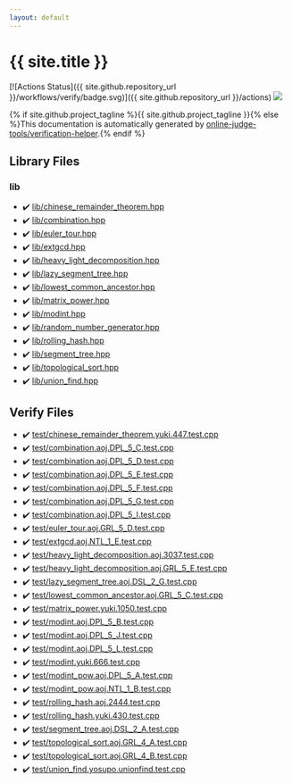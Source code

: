 ```yaml
---
layout: default
---
```


<!-- mathjax config similar to math.stackexchange -->
<script type="text/javascript" async
  src="https://cdnjs.cloudflare.com/ajax/libs/mathjax/2.7.5/MathJax.js?config=TeX-MML-AM_CHTML">
</script>
<script type="text/x-mathjax-config">
  MathJax.Hub.Config({
    TeX: { equationNumbers: { autoNumber: "AMS" }},
    tex2jax: {
      inlineMath: [ ['$','$'] ],
      processEscapes: true
    },
    "HTML-CSS": { matchFontHeight: false },
    displayAlign: "left",
    displayIndent: "2em"
  });
</script>

<script type="text/javascript" src="https://cdnjs.cloudflare.com/ajax/libs/jquery/3.4.1/jquery.min.js"></script>
<script src="https://cdn.jsdelivr.net/npm/jquery-balloon-js@1.1.2/jquery.balloon.min.js" integrity="sha256-ZEYs9VrgAeNuPvs15E39OsyOJaIkXEEt10fzxJ20+2I=" crossorigin="anonymous"></script>
<script type="text/javascript" src="assets/js/copy-button.js"></script>
<link rel="stylesheet" href="assets/css/copy-button.css" />


# {{ site.title }}

[![Actions Status]({{ site.github.repository_url }}/workflows/verify/badge.svg)]({{ site.github.repository_url }}/actions)
<a href="{{ site.github.repository_url }}"><img src="https://img.shields.io/github/last-commit/{{ site.github.owner_name }}/{{ site.github.repository_name }}" /></a>

{% if site.github.project_tagline %}{{ site.github.project_tagline }}{% else %}This documentation is automatically generated by <a href="https://github.com/online-judge-tools/verification-helper">online-judge-tools/verification-helper</a>.{% endif %}

## Library Files

<div id="e8acc63b1e238f3255c900eed37254b8"></div>

### lib

* :heavy_check_mark: <a href="library/lib/chinese_remainder_theorem.hpp.html">lib/chinese_remainder_theorem.hpp</a>
* :heavy_check_mark: <a href="library/lib/combination.hpp.html">lib/combination.hpp</a>
* :heavy_check_mark: <a href="library/lib/euler_tour.hpp.html">lib/euler_tour.hpp</a>
* :heavy_check_mark: <a href="library/lib/extgcd.hpp.html">lib/extgcd.hpp</a>
* :heavy_check_mark: <a href="library/lib/heavy_light_decomposition.hpp.html">lib/heavy_light_decomposition.hpp</a>
* :heavy_check_mark: <a href="library/lib/lazy_segment_tree.hpp.html">lib/lazy_segment_tree.hpp</a>
* :heavy_check_mark: <a href="library/lib/lowest_common_ancestor.hpp.html">lib/lowest_common_ancestor.hpp</a>
* :heavy_check_mark: <a href="library/lib/matrix_power.hpp.html">lib/matrix_power.hpp</a>
* :heavy_check_mark: <a href="library/lib/modint.hpp.html">lib/modint.hpp</a>
* :heavy_check_mark: <a href="library/lib/random_number_generator.hpp.html">lib/random_number_generator.hpp</a>
* :heavy_check_mark: <a href="library/lib/rolling_hash.hpp.html">lib/rolling_hash.hpp</a>
* :heavy_check_mark: <a href="library/lib/segment_tree.hpp.html">lib/segment_tree.hpp</a>
* :heavy_check_mark: <a href="library/lib/topological_sort.hpp.html">lib/topological_sort.hpp</a>
* :heavy_check_mark: <a href="library/lib/union_find.hpp.html">lib/union_find.hpp</a>


## Verify Files

* :heavy_check_mark: <a href="verify/test/chinese_remainder_theorem.yuki.447.test.cpp.html">test/chinese_remainder_theorem.yuki.447.test.cpp</a>
* :heavy_check_mark: <a href="verify/test/combination.aoj.DPL_5_C.test.cpp.html">test/combination.aoj.DPL_5_C.test.cpp</a>
* :heavy_check_mark: <a href="verify/test/combination.aoj.DPL_5_D.test.cpp.html">test/combination.aoj.DPL_5_D.test.cpp</a>
* :heavy_check_mark: <a href="verify/test/combination.aoj.DPL_5_E.test.cpp.html">test/combination.aoj.DPL_5_E.test.cpp</a>
* :heavy_check_mark: <a href="verify/test/combination.aoj.DPL_5_F.test.cpp.html">test/combination.aoj.DPL_5_F.test.cpp</a>
* :heavy_check_mark: <a href="verify/test/combination.aoj.DPL_5_G.test.cpp.html">test/combination.aoj.DPL_5_G.test.cpp</a>
* :heavy_check_mark: <a href="verify/test/combination.aoj.DPL_5_I.test.cpp.html">test/combination.aoj.DPL_5_I.test.cpp</a>
* :heavy_check_mark: <a href="verify/test/euler_tour.aoj.GRL_5_D.test.cpp.html">test/euler_tour.aoj.GRL_5_D.test.cpp</a>
* :heavy_check_mark: <a href="verify/test/extgcd.aoj.NTL_1_E.test.cpp.html">test/extgcd.aoj.NTL_1_E.test.cpp</a>
* :heavy_check_mark: <a href="verify/test/heavy_light_decomposition.aoj.3037.test.cpp.html">test/heavy_light_decomposition.aoj.3037.test.cpp</a>
* :heavy_check_mark: <a href="verify/test/heavy_light_decomposition.aoj.GRL_5_E.test.cpp.html">test/heavy_light_decomposition.aoj.GRL_5_E.test.cpp</a>
* :heavy_check_mark: <a href="verify/test/lazy_segment_tree.aoj.DSL_2_G.test.cpp.html">test/lazy_segment_tree.aoj.DSL_2_G.test.cpp</a>
* :heavy_check_mark: <a href="verify/test/lowest_common_ancestor.aoj.GRL_5_C.test.cpp.html">test/lowest_common_ancestor.aoj.GRL_5_C.test.cpp</a>
* :heavy_check_mark: <a href="verify/test/matrix_power.yuki.1050.test.cpp.html">test/matrix_power.yuki.1050.test.cpp</a>
* :heavy_check_mark: <a href="verify/test/modint.aoj.DPL_5_B.test.cpp.html">test/modint.aoj.DPL_5_B.test.cpp</a>
* :heavy_check_mark: <a href="verify/test/modint.aoj.DPL_5_J.test.cpp.html">test/modint.aoj.DPL_5_J.test.cpp</a>
* :heavy_check_mark: <a href="verify/test/modint.aoj.DPL_5_L.test.cpp.html">test/modint.aoj.DPL_5_L.test.cpp</a>
* :heavy_check_mark: <a href="verify/test/modint.yuki.666.test.cpp.html">test/modint.yuki.666.test.cpp</a>
* :heavy_check_mark: <a href="verify/test/modint_pow.aoj.DPL_5_A.test.cpp.html">test/modint_pow.aoj.DPL_5_A.test.cpp</a>
* :heavy_check_mark: <a href="verify/test/modint_pow.aoj.NTL_1_B.test.cpp.html">test/modint_pow.aoj.NTL_1_B.test.cpp</a>
* :heavy_check_mark: <a href="verify/test/rolling_hash.aoj.2444.test.cpp.html">test/rolling_hash.aoj.2444.test.cpp</a>
* :heavy_check_mark: <a href="verify/test/rolling_hash.yuki.430.test.cpp.html">test/rolling_hash.yuki.430.test.cpp</a>
* :heavy_check_mark: <a href="verify/test/segment_tree.aoj.DSL_2_A.test.cpp.html">test/segment_tree.aoj.DSL_2_A.test.cpp</a>
* :heavy_check_mark: <a href="verify/test/topological_sort.aoj.GRL_4_A.test.cpp.html">test/topological_sort.aoj.GRL_4_A.test.cpp</a>
* :heavy_check_mark: <a href="verify/test/topological_sort.aoj.GRL_4_B.test.cpp.html">test/topological_sort.aoj.GRL_4_B.test.cpp</a>
* :heavy_check_mark: <a href="verify/test/union_find.yosupo.unionfind.test.cpp.html">test/union_find.yosupo.unionfind.test.cpp</a>



